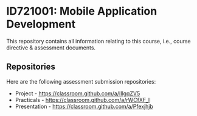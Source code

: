 # ID721001: Mobile Application Development

This repository contains all information relating to this course, i.e., course directive & assessment documents.

## Repositories

Here are the following assessment submission repositories:

- Project - https://classroom.github.com/a/IIlgqZV5
- Practicals - https://classroom.github.com/a/rWCfXF_l
- Presentation - https://classroom.github.com/a/Pfexjhjb
